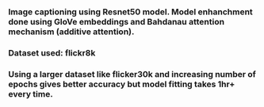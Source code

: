 ### Image captioning using Resnet50 model. Model enhanchment done using GloVe embeddings and Bahdanau attention mechanism (additive attention).
### Dataset used: flickr8k

### Using a larger dataset like flicker30k and increasing number of epochs gives better accuracy but model fitting takes 1hr+ every time. 
